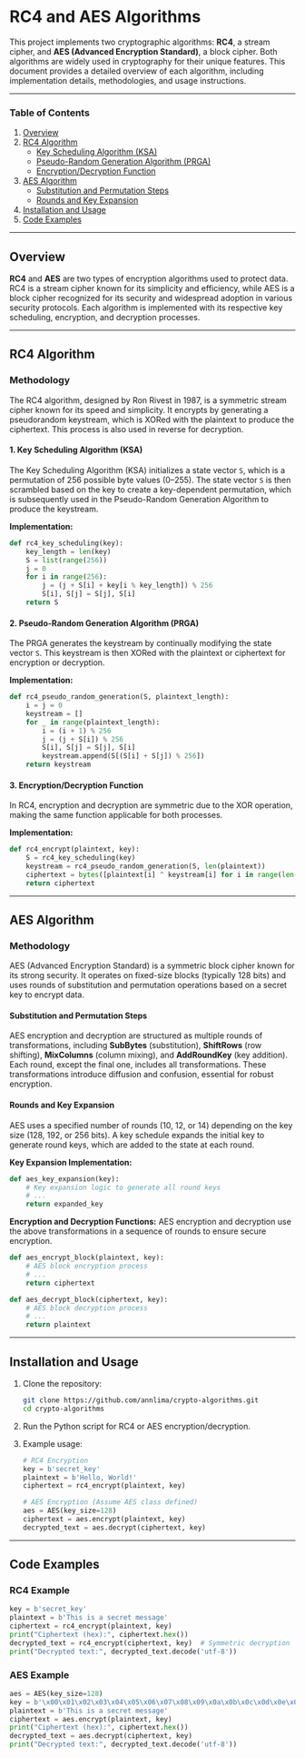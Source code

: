 # RC4 and AES Algorithms

This project implements two cryptographic algorithms: **RC4**, a stream cipher, and **AES (Advanced Encryption Standard)**, a block cipher. Both algorithms are widely used in cryptography for their unique features. This document provides a detailed overview of each algorithm, including implementation details, methodologies, and usage instructions.

---

### Table of Contents
1. [Overview](#overview)
2. [RC4 Algorithm](#rc4-algorithm)
   - [Key Scheduling Algorithm (KSA)](#key-scheduling-algorithm-ksa)
   - [Pseudo-Random Generation Algorithm (PRGA)](#pseudo-random-generation-algorithm-prga)
   - [Encryption/Decryption Function](#encryptiondecryption-function)
3. [AES Algorithm](#aes-algorithm)
   - [Substitution and Permutation Steps](#substitution-and-permutation-steps)
   - [Rounds and Key Expansion](#rounds-and-key-expansion)
4. [Installation and Usage](#installation-and-usage)
5. [Code Examples](#code-examples)

---

## Overview
**RC4** and **AES** are two types of encryption algorithms used to protect data. RC4 is a stream cipher known for its simplicity and efficiency, while AES is a block cipher recognized for its security and widespread adoption in various security protocols. Each algorithm is implemented with its respective key scheduling, encryption, and decryption processes.

---

## RC4 Algorithm

### Methodology
The RC4 algorithm, designed by Ron Rivest in 1987, is a symmetric stream cipher known for its speed and simplicity. It encrypts by generating a pseudorandom keystream, which is XORed with the plaintext to produce the ciphertext. This process is also used in reverse for decryption.

#### 1. Key Scheduling Algorithm (KSA)
The Key Scheduling Algorithm (KSA) initializes a state vector `S`, which is a permutation of 256 possible byte values (0–255). The state vector `S` is then scrambled based on the key to create a key-dependent permutation, which is subsequently used in the Pseudo-Random Generation Algorithm to produce the keystream. 

**Implementation:**
```python
def rc4_key_scheduling(key):
    key_length = len(key)
    S = list(range(256))
    j = 0
    for i in range(256):
        j = (j + S[i] + key[i % key_length]) % 256
        S[i], S[j] = S[j], S[i]
    return S
```

#### 2. Pseudo-Random Generation Algorithm (PRGA)
The PRGA generates the keystream by continually modifying the state vector `S`. This keystream is then XORed with the plaintext or ciphertext for encryption or decryption.

**Implementation:**
```python
def rc4_pseudo_random_generation(S, plaintext_length):
    i = j = 0
    keystream = []
    for _ in range(plaintext_length):
        i = (i + 1) % 256
        j = (j + S[i]) % 256
        S[i], S[j] = S[j], S[i]
        keystream.append(S[(S[i] + S[j]) % 256])
    return keystream
```

#### 3. Encryption/Decryption Function
In RC4, encryption and decryption are symmetric due to the XOR operation, making the same function applicable for both processes.

**Implementation:**
```python
def rc4_encrypt(plaintext, key):
    S = rc4_key_scheduling(key)
    keystream = rc4_pseudo_random_generation(S, len(plaintext))
    ciphertext = bytes([plaintext[i] ^ keystream[i] for i in range(len(plaintext))])
    return ciphertext
```

---

## AES Algorithm

### Methodology
AES (Advanced Encryption Standard) is a symmetric block cipher known for its strong security. It operates on fixed-size blocks (typically 128 bits) and uses rounds of substitution and permutation operations based on a secret key to encrypt data.

#### Substitution and Permutation Steps
AES encryption and decryption are structured as multiple rounds of transformations, including **SubBytes** (substitution), **ShiftRows** (row shifting), **MixColumns** (column mixing), and **AddRoundKey** (key addition). Each round, except the final one, includes all transformations. These transformations introduce diffusion and confusion, essential for robust encryption.

#### Rounds and Key Expansion
AES uses a specified number of rounds (10, 12, or 14) depending on the key size (128, 192, or 256 bits). A key schedule expands the initial key to generate round keys, which are added to the state at each round.

**Key Expansion Implementation:**
```python
def aes_key_expansion(key):
    # Key expansion logic to generate all round keys
    # ...
    return expanded_key
```

**Encryption and Decryption Functions:**
AES encryption and decryption use the above transformations in a sequence of rounds to ensure secure encryption.

```python
def aes_encrypt_block(plaintext, key):
    # AES block encryption process
    # ...
    return ciphertext

def aes_decrypt_block(ciphertext, key):
    # AES block decryption process
    # ...
    return plaintext
```

---

## Installation and Usage

1. Clone the repository:
   ```bash
   git clone https://github.com/annlima/crypto-algorithms.git
   cd crypto-algorithms
   ```

2. Run the Python script for RC4 or AES encryption/decryption.

3. Example usage:
   ```python
   # RC4 Encryption
   key = b'secret_key'
   plaintext = b'Hello, World!'
   ciphertext = rc4_encrypt(plaintext, key)

   # AES Encryption (Assume AES class defined)
   aes = AES(key_size=128)
   ciphertext = aes.encrypt(plaintext, key)
   decrypted_text = aes.decrypt(ciphertext, key)
   ```

---

## Code Examples

### RC4 Example
```python
key = b'secret_key'
plaintext = b'This is a secret message'
ciphertext = rc4_encrypt(plaintext, key)
print("Ciphertext (hex):", ciphertext.hex())
decrypted_text = rc4_encrypt(ciphertext, key)  # Symmetric decryption
print("Decrypted text:", decrypted_text.decode('utf-8'))
```

### AES Example
```python
aes = AES(key_size=128)
key = b'\x00\x01\x02\x03\x04\x05\x06\x07\x08\x09\x0a\x0b\x0c\x0d\x0e\x0f'
plaintext = b'This is a secret message'
ciphertext = aes.encrypt(plaintext, key)
print("Ciphertext (hex):", ciphertext.hex())
decrypted_text = aes.decrypt(ciphertext, key)
print("Decrypted text:", decrypted_text.decode('utf-8'))
```
